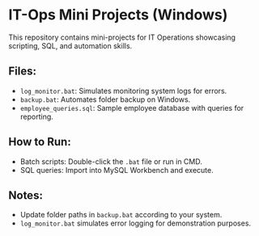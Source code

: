 # IT-Ops Mini Projects (Windows)

This repository contains mini-projects for IT Operations showcasing scripting, SQL, and automation skills.

## Files:

- `log_monitor.bat`: Simulates monitoring system logs for errors.
- `backup.bat`: Automates folder backup on Windows.
- `employee_queries.sql`: Sample employee database with queries for reporting.

## How to Run:

- Batch scripts: Double-click the `.bat` file or run in CMD.
- SQL queries: Import into MySQL Workbench and execute.

## Notes:

- Update folder paths in `backup.bat` according to your system.
- `log_monitor.bat` simulates error logging for demonstration purposes.
